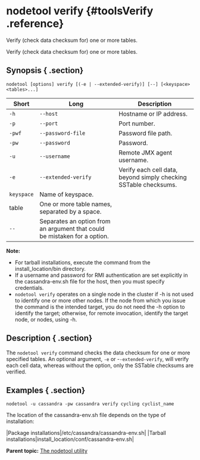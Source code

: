 # nodetool verify {#toolsVerify .reference}

Verify \(check data checksum for\) one or more tables.

Verify \(check data checksum for\) one or more tables.

## Synopsis { .section}

```language-bash
nodetool [options] verify ﻿[(-e | --extended-verify)] [--] [<keyspace> <tables>...]
```

|Short|Long|Description|
|-----|----|-----------|
|`-h`|`--host`|Hostname or IP address.|
|`-p`|`--port`|Port number.|
|`-pwf`|`--password-file`|Password file path.|
|`-pw`|`--password`|Password.|
|`-u`|`--username`|Remote JMX agent username.|
|`-e`|`--extended-verify`|Verify each cell data, beyond simply checking SSTable checksums.|
|`keyspace`|Name of keyspace.|
|table|One or more table names, separated by a space.|
|`--`|Separates an option from an argument that could be mistaken for a option.|

**Note:** 

-   For tarball installations, execute the command from the install\_location/bin directory.
-   If a username and password for RMI authentication are set explicitly in the cassandra-env.sh file for the host, then you must specify credentials.
-   `nodetool verify` operates on a single node in the cluster if -h is not used to identify one or more other nodes. If the node from which you issue the command is the intended target, you do not need the -h option to identify the target; otherwise, for remote invocation, identify the target node, or nodes, using -h.

## Description { .section}

The `nodetool verify` command checks the data checksum for one or more specified tables. An optional argument, `-e` or -`-extended-verify`, will verify each cell data, whereas without the option, only the SSTable checksums are verified.

## Examples { .section}

```language-bash
nodetool -u cassandra -pw cassandra verify cycling cyclist_name 
```

The location of the cassandra-env.sh file depends on the type of installation:

|Package installations|/etc/cassandra/cassandra-env.sh|
|Tarball installations|install\_location/conf/cassandra-env.sh|

**Parent topic:** [The nodetool utility](../../cassandra/tools/toolsNodetool.md)

